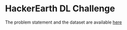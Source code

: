 # HackerEarth DL Challenge
The problem statement and the dataset are available <a href = "https://www.hackerearth.com/challenges/competitive/hackerearth-deep-learning-challenge-holidays/machine-learning/holiday-season-11-2c924626/" target = '_blank'>here</a>
